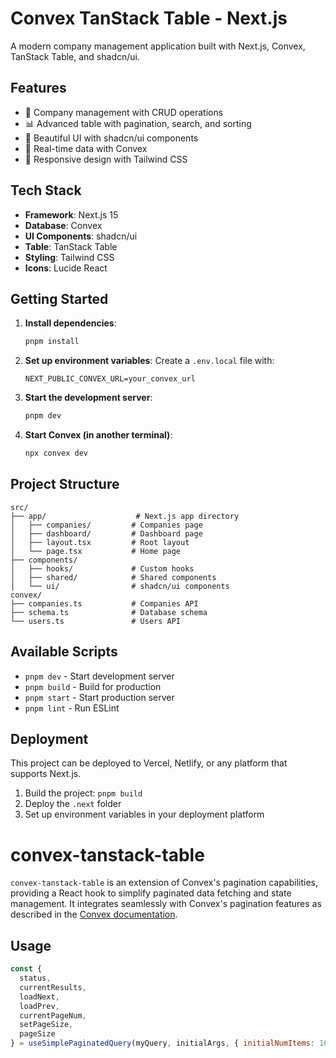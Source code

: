 # Convex TanStack Table - Next.js

A modern company management application built with Next.js, Convex, TanStack Table, and shadcn/ui.

## Features

- 🏢 Company management with CRUD operations
- 📊 Advanced table with pagination, search, and sorting
- 🎨 Beautiful UI with shadcn/ui components
- 🔄 Real-time data with Convex
- 📱 Responsive design with Tailwind CSS

## Tech Stack

- **Framework**: Next.js 15
- **Database**: Convex
- **UI Components**: shadcn/ui
- **Table**: TanStack Table
- **Styling**: Tailwind CSS
- **Icons**: Lucide React

## Getting Started

1. **Install dependencies**:
   ```bash
   pnpm install
   ```

2. **Set up environment variables**:
   Create a `.env.local` file with:
   ```
   NEXT_PUBLIC_CONVEX_URL=your_convex_url
   ```

3. **Start the development server**:
   ```bash
   pnpm dev
   ```

4. **Start Convex (in another terminal)**:
   ```bash
   npx convex dev
   ```

## Project Structure

```
src/
├── app/                    # Next.js app directory
│   ├── companies/         # Companies page
│   ├── dashboard/         # Dashboard page
│   ├── layout.tsx         # Root layout
│   └── page.tsx           # Home page
├── components/
│   ├── hooks/             # Custom hooks
│   ├── shared/            # Shared components
│   └── ui/                # shadcn/ui components
convex/
├── companies.ts           # Companies API
├── schema.ts              # Database schema
└── users.ts               # Users API
```

## Available Scripts

- `pnpm dev` - Start development server
- `pnpm build` - Build for production
- `pnpm start` - Start production server
- `pnpm lint` - Run ESLint

## Deployment

This project can be deployed to Vercel, Netlify, or any platform that supports Next.js.

1. Build the project: `pnpm build`
2. Deploy the `.next` folder
3. Set up environment variables in your deployment platform

# convex-tanstack-table

`convex-tanstack-table` is an extension of Convex's pagination capabilities, providing a React hook to simplify paginated data fetching and state management. It integrates seamlessly with Convex's pagination features as described in the [Convex documentation](https://docs.convex.dev/database/pagination).

## Usage

```javascript
const {
  status,
  currentResults,
  loadNext,
  loadPrev,
  currentPageNum,
  setPageSize,
  pageSize
} = useSimplePaginatedQuery(myQuery, initialArgs, { initialNumItems: 10 });
